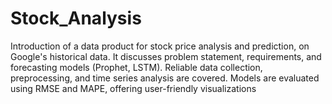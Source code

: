 # Stock_Analysis
Introduction of a data product for stock price analysis and prediction, on Google's historical data. It discusses problem statement, requirements, and forecasting models (Prophet, LSTM). Reliable data collection, preprocessing, and time series analysis are covered. Models are evaluated using RMSE and MAPE, offering user-friendly visualizations
